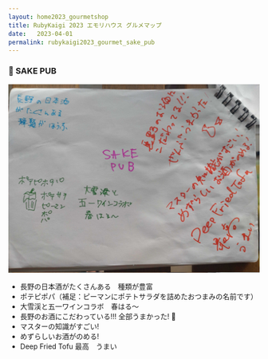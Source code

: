 ```yaml
---
layout: home2023_gourmetshop
title: RubyKaigi 2023 エモリハウス グルメマップ
date:   2023-04-01
permalink: rubykaigi2023_gourmet_sake_pub
---
```

<div class="container">
  <h3 id="sake_pub">🍶 SAKE PUB</h3>
  <div class="row">
    <div class="col-md-6">
      <img src="/assets/images/rubykaigi2023_gourmetmap/sake_pub.jpg" class="hand-write">
    </div>
    <div class="col-md-6">
      <ul>
		<li>長野の日本酒がたくさんある　種類が豊富</li>
		<li>ポテピポパ（補足：ピーマンにポテトサラダを詰めたおつまみの名前です）</li>
		<li>大雪渓と五一ワインコラボ　春はる〜</li>
		<li>長野のお酒にこだわっている!!! 全部うまかった! 🍶</li>
		<li>マスターの知識がすごい!</li>
		<li>めずらしいお酒がのめる!</li>
		<li>Deep Fried Tofu 最高　うまい</li>
      </ul>
    </div>
  </div>
</div>
